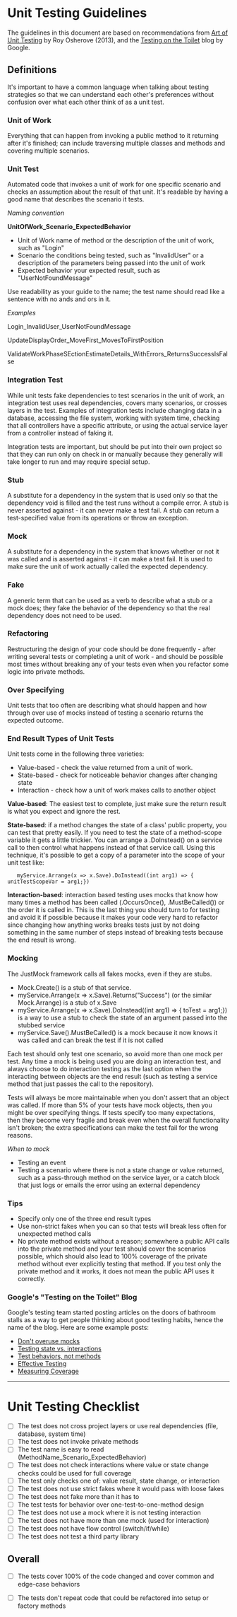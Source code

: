 # Unit Testing Guidelines #
The guidelines in this document are based on recommendations from [Art of Unit Testing](http://osmy.in/1Dpu9Nc "Art of Unit Testing") by Roy Osherove (2013), and the [Testing on the Toilet](http://osmy.in/1AjT0k0 "Testing on the Toilet") blog by Google.

## Definitions ##
It's important to have a common language when talking about testing strategies so that we can 
understand each other's preferences without confusion over what each other think of as a unit test.

### Unit of Work ###
Everything that can happen from invoking a public method to it returning after it's finished; can include 
traversing multiple classes and methods and covering multiple scenarios.

### Unit Test ###
Automated code that invokes a unit of work for one specific scenario and checks an assumption about 
the result of that unit. It's readable by having a good name that describes the scenario it tests.

*Naming convention*

**UnitOfWork\_Scenario\_ExpectedBehavior**

*	Unit of Work name of method or the description of the unit of work, such as "Login"
*	Scenario the conditions being tested, such as "InvalidUser" or a description of the parameters 
being passed into the unit of work
*	Expected behavior your expected result, such as "UserNotFoundMessage"


Use readability as your guide to the name; the test name should read like a sentence with no ands and 
ors in it.

*Examples*

Login\_InvalidUser\_UserNotFoundMessage

UpdateDisplayOrder\_MoveFirst\_MovesToFirstPosition

ValidateWorkPhaseSEctionEstimateDetails\_WithErrors\_ReturnsSuccessIsFalse

### Integration Test ###
While unit tests fake dependencies to test scenarios in the unit of work, an integration test uses real 
dependencies, covers many scenarios, or crosses layers in the test. Examples of integration tests include 
changing data in a database, accessing the file system, working with system time, checking that all 
controllers have a specific attribute, or using the actual service layer from a controller instead of faking 
it.

Integration tests are important, but should be put into their own project so that they can run only on 
check in or manually because they generally will take longer to run and may require special setup.

### Stub ###
A substitute for a dependency in the system that is used only so that the dependency void is filled and 
the test runs without a compile error. A stub is never asserted against - it can never make a test fail. A 
stub can return a test-specified value from its operations or throw an exception.

### Mock ###
A substitute for a dependency in the system that knows whether or not it was called and is asserted 
against - it can make a test fail. It is used to make sure the unit of work actually called the expected 
dependency.

### Fake ###
A generic term that can be used as a verb to describe what a stub or a mock does; they fake the 
behavior of the dependency so that the real dependency does not need to be used.

### Refactoring ###
Restructuring the design of your code should be done frequently - after writing several tests or 
completing a unit of work - and should be possible most times without breaking any of your tests even 
when you refactor some logic into private methods.

### Over Specifying ###
Unit tests that too often are describing what should happen and how through over use of mocks instead 
of testing a scenario returns the expected outcome.

### End Result Types of Unit Tests ###
Unit tests come in the following three varieties:
*	Value-based - check the value returned from a unit of work. 
*	State-based - check for noticeable behavior changes after changing state
*	Interaction - check how a unit of work makes calls to another object


**Value-based**: The easiest test to complete, just make sure the return result is what you expect and 
ignore the rest.

**State-based**: if a method changes the state of a class' public property, you can test that pretty easily. If 
you need to test the state of a method-scope variable it gets a little trickier. You can arrange a 
.DoInstead() on a service call to then control what happens instead of that service call. Using this 
technique, it's possible to get a copy of a parameter into the scope of your unit test like:

       myService.Arrange(x => x.Save).DoInstead((int arg1) => { unitTestScopeVar = arg1;})

**Interaction-based**: interaction based testing uses mocks that know how many times a method has been 
called (.OccursOnce(), .MustBeCalled()) or the order it is called in. This is the last thing you should turn 
to for testing and avoid it if possible because it makes your code very hard to refactor since changing 
how anything works breaks tests just by not doing something in the same number of steps instead of 
breaking tests because the end result is wrong.

### Mocking ###
The JustMock framework calls all fakes mocks, even if they are stubs.

*	Mock.Create<IService>() is a stub of that service. 
*	myService.Arrange(x => x.Save).Returns("Success") (or the similar Mock.Arrange) is a stub of 
x.Save
*	myService.Arrange(x => x.Save).DoInstead((int arg1) => { toTest = arg1;}) is a way to use a stub 
to check the state of an argument passed into the stubbed service
*	myService.Save().MustBeCalled() is a mock because it now knows it was called and can break 
the test if it is not called

Each test should only test one scenario, so avoid more than one mock per test. Any time a mock is being 
used you are doing an interaction test, and always choose to do interaction testing as the last option 
when the interacting between objects are the end result (such as testing a service method that just 
passes the call to the repository).

Tests will always be more maintainable when you don't assert that an object was called. If more than 5% 
of your tests have mock objects, then you might be over specifying things. If tests specify too many 
expectations, then they become very fragile and break even when the overall functionality isn't broken; 
the extra specifications can make the test fail for the wrong reasons.

*When to mock*

*	Testing an event
*	Testing a scenario where there is not a state change or value returned, such as a pass-through 
method on the service layer, or a catch block that just logs or emails the error using an external 
dependency

### Tips ###
*	Specify only one of the three end result types
*	Use non-strict fakes when you can so that tests will break less often for unexpected method 
calls
*	No private method exists without a reason; somewhere a public API calls into the private 
method and your test should cover the scenarios possible, which should also lead to 100% 
coverage of the private method without ever explicitly testing that method. If you test only the 
private method and it works, it does not mean the public API uses it correctly.

### Google's "Testing on the Toilet" Blog ###
Google's testing team started posting articles on the doors of bathroom stalls as a way to get people 
thinking about good testing habits, hence the name of the blog. Here are some example posts:

*	[Don't overuse mocks](http://osmy.in/1F79VtI)
*	[Testing state vs. interactions](http://osmy.in/1vrIAd9)
*	[Test behaviors, not methods](http://osmy.in/1F7a5kT)
*	[Effective Testing](http://osmy.in/1zSEr7j)
*	[Measuring Coverage](http://osmy.in/1FIkBMM)

--------------
# Unit Testing Checklist #
- [ ] The test does not cross project layers or use real dependencies 
(file, database, system time)
- [ ] The test does not invoke private methods
- [ ] The test name is easy to read 
(MethodName\_Scenario\_ExpectedBehavior)
- [ ] The test does not check interactions where value or state change 
checks could be used for full coverage
- [ ] The test only checks one of: value result, state change, or 
interaction
- [ ] The test does not use strict fakes where it would pass with loose 
fakes
- [ ] The test does not fake more than it has to
- [ ] The test tests for behavior over one-test-to-one-method design
- [ ] The test does not use a mock where it is not testing interaction
- [ ] The test does not have more than one mock (used for interaction)
- [ ] The test does not have flow control (switch/if/while)
- [ ] The test does not test a third party library

## Overall ##

- [ ] The tests cover 100% of the code changed and cover common and 
edge-case behaviors
- [ ] The tests don't repeat code that could be refactored into setup or 
factory methods

